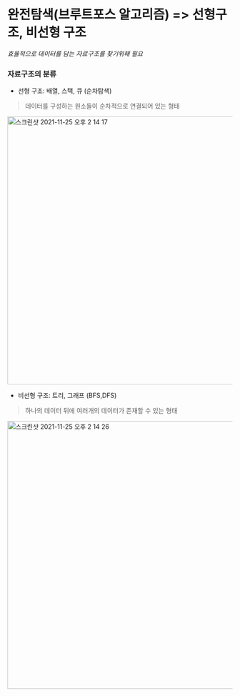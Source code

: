 # 완전탐색(브루트포스 알고리즘) => 선형구조, 비선형 구조

*효율적으로 데이터를 담는 자료구조를 찾기위해 필요*


### 자료구조의 분류

- 선형 구조: 배열, 스택, 큐 (순차탐색)  

> 데이터를 구성하는 원소들이 순차적으로 연결되어 있는 형태

<img width="600" alt="스크린샷 2021-11-25 오후 2 14 17" src="https://user-images.githubusercontent.com/87749134/143383624-51fa1772-6d00-4805-af23-25a75b368959.png">

- 비선형 구조: 트리, 그래프 (BFS,DFS)

> 하나의 데이터 뒤에 여러개의 데이터가 존재할 수 있는 형태  

<img width="600" alt="스크린샷 2021-11-25 오후 2 14 26" src="https://user-images.githubusercontent.com/87749134/143383628-1ba3243d-105d-4e2b-8aaa-78cea874e717.png">
